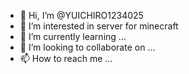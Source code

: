 - 👋 Hi, I’m @YUICHIRO1234025
- 👀 I’m interested in server for minecraft
- 🌱 I’m currently learning ...
- 💞️ I’m looking to collaborate on ...
- 📫 How to reach me ...

<!---
YUICHIRO1234025/YUICHIRO1234025 is a ✨ special ✨ repository because its `README.md` (this file) appears on your GitHub profile.
You can click the Preview link to take a look at your changes.
--->
